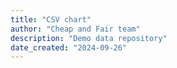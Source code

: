 ```yaml
---
title: "CSV chart"
author: "Cheap and Fair team"
description: "Demo data repository"
date_created: "2024-09-26"
---
```



<script src="https://cdn.jsdelivr.net/npm/chart.js@4.4.4/dist/chart.umd.min.js"></script>

<script type="text/javascript">
      const queryString = window.location.search;
      console.log(queryString);
      const searchParams = new URLSearchParams(queryString);
      csv_url = searchParams.get("csv");
      console.log(csv_url);
      
      CHART =  document.getElementById('chart');
      var request = new XMLHttpRequest();
      request.onreadystatechange = function() {
	  if (this.readyState == 4 && this.status == 200) {
	      const csv = request.responseText;
	      var lines = csv.split("\n");
	      var column_labels = lines[0].split(",");
	      console.log(column_labels);
	      var csv_data_rows = {};

	      for(var i = 0; i < column_labels.length; i++){
		  csv_data_rows[column_labels[i]] = [];
	      };

	      for(var i = 1; i < lines.length; i++){
		  var currentline = lines[i].split(",");
		  for(var j=0; j < column_labels.length; j++){
		      csv_data_rows[[column_labels[j]]].push(Number(currentline[j]));
		  }
	      }
	      
	      const cfg = {
		  type: 'line',
		  data: {
		      labels: csv_data_rows[column_labels[0]],
		      datasets: [{
			  label: column_labels[1],
			  data: csv_data_rows[column_labels[1]]
		      }]
		  },
		  options: {
		      scales: {
			  yAxis: {
			      type: 'logarithmic',
			  }
		      }
		  }
	      }
	      
	      new Chart(CHART, cfg);
	  }
      };
      request.open("GET", csv_url, true);
      request.send();
</script>
